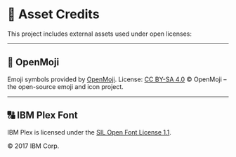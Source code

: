 # 📜 Asset Credits

This project includes external assets used under open licenses:

---

## 🎨 OpenMoji

Emoji symbols provided by [OpenMoji](https://openmoji.org/).
License: [CC BY-SA 4.0](https://creativecommons.org/licenses/by-sa/4.0/)
© OpenMoji – the open-source emoji and icon project.

---

## 🔠 IBM Plex Font

IBM Plex is licensed under the [SIL Open Font License 1.1](https://scripts.sil.org/cms/scripts/page.php?site_id=nrsi&id=OFL).

© 2017 IBM Corp.